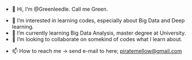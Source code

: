 - 👋 Hi, I’m @Greenleedle. Call me Green.
>
- 👀 I’m interested in learning codes, especially about Big Data and Deep learning.
- 🌱 I’m currently learning Big Data Analysis, master degree at University.
- 💞️ I’m looking to collaborate on somekind of codes what I learn about.
>
- 📫 How to reach me -> send e-mail to here; piratemellow@gmail.com

<!---
Greenleedle/Greenleedle is a ✨ special ✨ repository because its `README.md` (this file) appears on your GitHub profile.
You can click the Preview link to take a look at your changes.
--->
